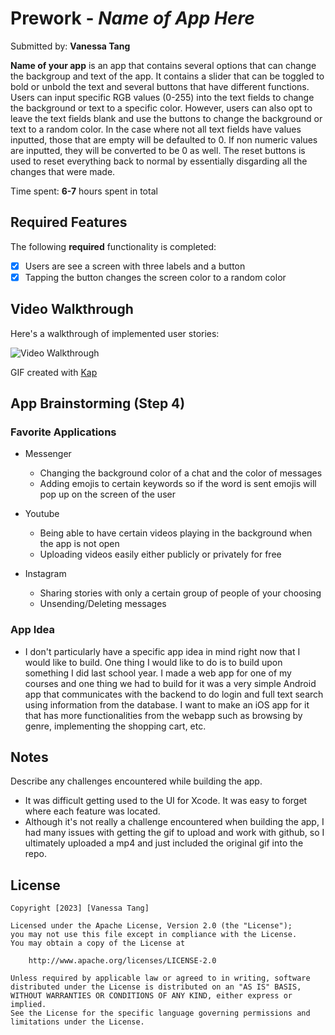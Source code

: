 # Prework - *Name of App Here*

Submitted by: **Vanessa Tang**

**Name of your app** is an app that contains several options that can change the backgroup and text of the app. It contains a slider that can be toggled to bold or unbold the text and several buttons that have different functions. Users can input specific RGB values (0-255) into the text fields to change the background or text to a specific color. However, users can also opt to leave the text fields blank and use the buttons to change the background or text to a random color. In the case where not all text fields have values inputted, those that are empty will be defaulted to 0. If non numeric values are inputted, they will be converted to be 0 as well. The reset buttons is used to reset everything back to normal by essentially disgarding all the changes that were made.

Time spent: **6-7** hours spent in total

## Required Features

The following **required** functionality is completed:

- [x] Users are see a screen with three labels and a button
- [x] Tapping the button changes the screen color to a random color
 
## Video Walkthrough

Here's a walkthrough of implemented user stories:

<img src='walkthrough.gif' title='Video Walkthrough' width='' alt='Video Walkthrough' />

<!-- Replace this with whatever GIF tool you used! -->
GIF created with [Kap](https://getkap.co/)  
<!-- Recommended tools:
[Kap](https://getkap.co/) for macOS
[ScreenToGif](https://www.screentogif.com/) for Windows
[peek](https://github.com/phw/peek) for Linux. -->

## App Brainstorming (Step 4)

### Favorite Applications

- Messenger
  - Changing the background color of a chat and the color of messages
  - Adding emojis to certain keywords so if the word is sent emojis will pop up on the screen of the user
   
-  Youtube
   -  Being able to have certain videos playing in the background when the app is not open
   -  Uploading videos easily either publicly or privately for free

-  Instagram
   -  Sharing stories with only a certain group of people of your choosing
   -  Unsending/Deleting messages

### App Idea

- I don't particularly have a specific app idea in mind right now that I would like to build. One thing I would like to do is to build upon something I did last school year. I made a web app for one of my courses and one thing we had to build for it was a very simple Android app that communicates with the backend to do login and full text search using information from the database. I want to make an iOS app for it that has more functionalities from the webapp such as browsing by genre, implementing the shopping cart, etc.

## Notes

Describe any challenges encountered while building the app.

- It was difficult getting used to the UI for Xcode. It was easy to forget where each feature was located.
- Although it's not really a challenge encountered when building the app, I had many issues with getting the gif to upload and work with github, so I ultimately uploaded a mp4 and just included the original gif into the repo.

## License

    Copyright [2023] [Vanessa Tang]

    Licensed under the Apache License, Version 2.0 (the "License");
    you may not use this file except in compliance with the License.
    You may obtain a copy of the License at

        http://www.apache.org/licenses/LICENSE-2.0

    Unless required by applicable law or agreed to in writing, software
    distributed under the License is distributed on an "AS IS" BASIS,
    WITHOUT WARRANTIES OR CONDITIONS OF ANY KIND, either express or implied.
    See the License for the specific language governing permissions and
    limitations under the License.
